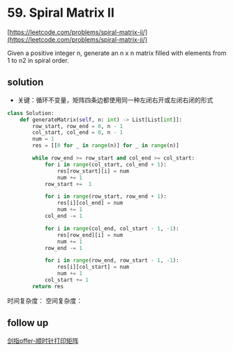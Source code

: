 # 59. Spiral Matrix II
[https://leetcode.com/problems/spiral-matrix-ii/](https://leetcode.com/problems/spiral-matrix-ii/)

Given a positive integer n, generate an n x n matrix filled with elements from 1 to n2 in spiral order.

## solution

- 关键：循环不变量，矩阵四条边都使用同一种左闭右开或左闭右闭的形式

````python
class Solution:
    def generateMatrix(self, n: int) -> List[List[int]]:
        row_start, row_end = 0, n - 1
        col_start, col_end = 0, n - 1        
        num = 1
        res = [[0 for _ in range(n)] for _ in range(n)]

        while row_end >= row_start and col_end >= col_start:
            for i in range(col_start, col_end + 1):
                res[row_start][i] = num
                num += 1
            row_start +=  1

            for i in range(row_start, row_end + 1):
                res[i][col_end] = num
                num += 1
            col_end -= 1

            for i in range(col_end, col_start - 1, -1):
                res[row_end][i] = num
                num += 1
            row_end -= 1

            for i in range(row_end, row_start - 1, -1):
                res[i][col_start] = num
                num += 1
            col_start += 1
        return res
````
时间复杂度：
空间复杂度：

## follow up
[剑指offer-顺时针打印矩阵](../05_stack_queue/54.%20Spiral%20Matrix.md)

